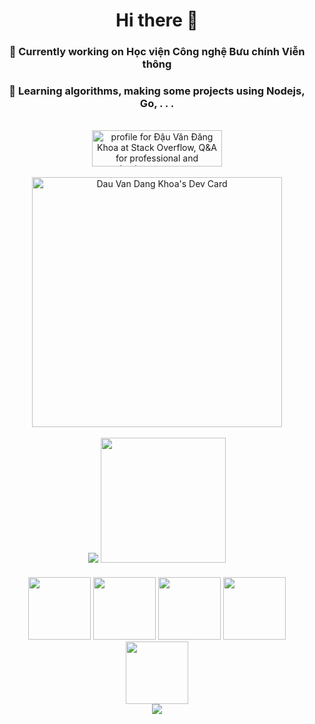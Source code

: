
<h1 align="center">Hi there 👋</h1>
<h3 align="center">🔭 Currently working on Học viện Công nghệ Bưu chính Viễn thông</h3>
<h3 align="center">🌱 Learning algorithms, making some projects using Nodejs, Go, . . .</h3>

<p align="center" style="margin-bottom: 20px">
	<br>
	<a href="https://stackoverflow.com/users/13330500/%c4%90%e1%ba%adu-v%c4%83n-%c4%90%c4%83ng-khoa"><img src="https://stackoverflow.com/users/flair/13330500.png?theme=dark" width="208" height="58" alt="profile for Đậu Văn Đăng Khoa at Stack Overflow, Q&amp;A for professional and enthusiast programmers" title="profile for Đậu Văn Đăng Khoa at Stack Overflow, Q&amp;A for professional and enthusiast programmers"></a><br><br>
	<a href="https://app.daily.dev/khoakomlem"><img src="https://api.daily.dev/devcards/e3bedbe48cc9441aa4c345ef9167cd40.png?r=ew3" width="400" alt="Dau Van Dang Khoa's Dev Card"/></a><br><br>
	<img src="https://github-readme-stats.vercel.app/api?username=khoakomlem&hide=contribs,prs&count_private=true&show_icons=true&theme=dark"></img>
	<img src="https://little.kylerconway.com/images/golang-what.gif" width="200" />
	
</p>
<p align="center" style="margin-bottom: 10px">
	<img src="https://media3.giphy.com/media/ln7z2eWriiQAllfVcn/200w.webp" width="100" />
	<img src="https://i.giphy.com/media/eNAsjO55tPbgaor7ma/200w.webp" width="100" />
	<img src="https://i.giphy.com/media/VgGthkhUvGgOit7Y9i/200.webp" width="100" />
	<img src="https://i.giphy.com/media/KzJkzjggfGN5Py6nkT/200.webp" width="100" />
	<img src="https://i.giphy.com/media/IdyAQJVN2kVPNUrojM/200.webp" width="100" />
	<br>
	<img src="https://camo.githubusercontent.com/936a08778c7e4885053d148c07bbd2339dfbdd80/68747470733a2f2f6665726f73732e6e65742f782f6e6f6465322e676966" />
</p>
